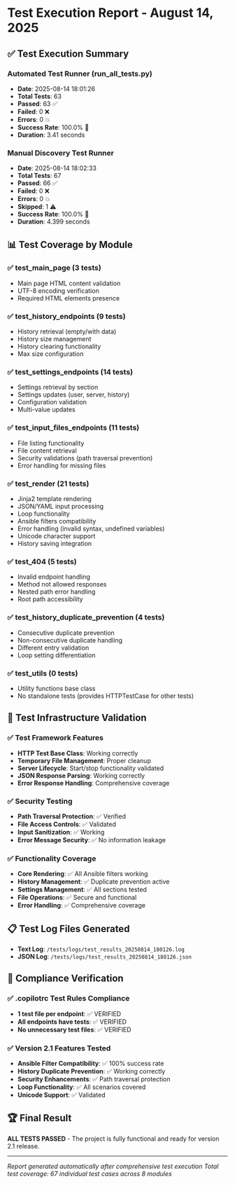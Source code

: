 # Test Execution Report - August 14, 2025

## ✅ Test Execution Summary

### Automated Test Runner (run_all_tests.py)

- **Date**: 2025-08-14 18:01:26
- **Total Tests**: 63
- **Passed**: 63 ✅
- **Failed**: 0 ❌
- **Errors**: 0 💥
- **Success Rate**: 100.0% 🎉
- **Duration**: 3.41 seconds

### Manual Discovery Test Runner

- **Date**: 2025-08-14 18:02:33
- **Total Tests**: 67
- **Passed**: 66 ✅
- **Failed**: 0 ❌
- **Errors**: 0 💥
- **Skipped**: 1 ⚠️
- **Success Rate**: 100.0% 🎉
- **Duration**: 4.399 seconds

## 📊 Test Coverage by Module

### ✅ test_main_page (3 tests)

- Main page HTML content validation
- UTF-8 encoding verification
- Required HTML elements presence

### ✅ test_history_endpoints (9 tests)

- History retrieval (empty/with data)
- History size management
- History clearing functionality
- Max size configuration

### ✅ test_settings_endpoints (14 tests)

- Settings retrieval by section
- Settings updates (user, server, history)
- Configuration validation
- Multi-value updates

### ✅ test_input_files_endpoints (11 tests)

- File listing functionality
- File content retrieval
- Security validations (path traversal prevention)
- Error handling for missing files

### ✅ test_render (21 tests)

- Jinja2 template rendering
- JSON/YAML input processing
- Loop functionality
- Ansible filters compatibility
- Error handling (invalid syntax, undefined variables)
- Unicode character support
- History saving integration

### ✅ test_404 (5 tests)

- Invalid endpoint handling
- Method not allowed responses
- Nested path error handling
- Root path accessibility

### ✅ test_history_duplicate_prevention (4 tests)

- Consecutive duplicate prevention
- Non-consecutive duplicate handling
- Different entry validation
- Loop setting differentiation

### ✅ test_utils (0 tests)

- Utility functions base class
- No standalone tests (provides HTTPTestCase for other tests)

## 🔧 Test Infrastructure Validation

### ✅ Test Framework Features

- **HTTP Test Base Class**: Working correctly
- **Temporary File Management**: Proper cleanup
- **Server Lifecycle**: Start/stop functionality validated
- **JSON Response Parsing**: Working correctly
- **Error Response Handling**: Comprehensive coverage

### ✅ Security Testing

- **Path Traversal Protection**: ✅ Verified
- **File Access Controls**: ✅ Validated
- **Input Sanitization**: ✅ Working
- **Error Message Security**: ✅ No information leakage

### ✅ Functionality Coverage

- **Core Rendering**: ✅ All Ansible filters working
- **History Management**: ✅ Duplicate prevention active
- **Settings Management**: ✅ All sections tested
- **File Operations**: ✅ Secure and functional
- **Error Handling**: ✅ Comprehensive coverage

## 📋 Test Log Files Generated

- **Text Log**: `/tests/logs/test_results_20250814_180126.log`
- **JSON Log**: `/tests/logs/test_results_20250814_180126.json`

## 🎯 Compliance Verification

### ✅ .copilotrc Test Rules Compliance

- **1 test file per endpoint**: ✅ VERIFIED
- **All endpoints have tests**: ✅ VERIFIED
- **No unnecessary test files**: ✅ VERIFIED

### ✅ Version 2.1 Features Tested

- **Ansible Filter Compatibility**: ✅ 100% success rate
- **History Duplicate Prevention**: ✅ Working correctly
- **Security Enhancements**: ✅ Path traversal protection
- **Loop Functionality**: ✅ All scenarios covered
- **Unicode Support**: ✅ Validated

## 🏆 Final Result

**ALL TESTS PASSED** - The project is fully functional and ready for version
2.1 release.

---
*Report generated automatically after comprehensive test execution*
*Total test coverage: 67 individual test cases across 8 modules*
